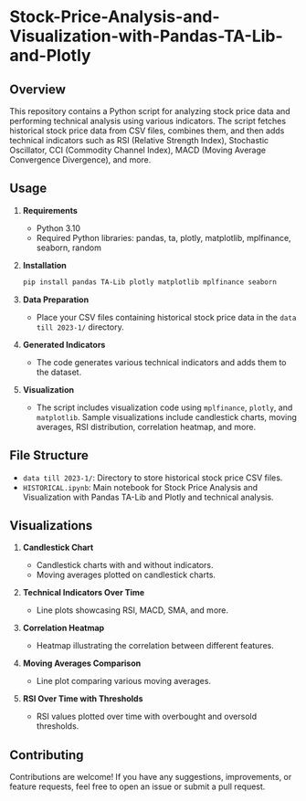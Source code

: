 # Stock-Price-Analysis-and-Visualization-with-Pandas-TA-Lib-and-Plotly

## Overview

This repository contains a Python script for analyzing stock price data and performing technical analysis using various indicators. The script fetches historical stock price data from CSV files, combines them, and then adds technical indicators such as RSI (Relative Strength Index), Stochastic Oscillator, CCI (Commodity Channel Index), MACD (Moving Average Convergence Divergence), and more.

## Usage

1. **Requirements**
   - Python 3.10
   - Required Python libraries: pandas, ta, plotly, matplotlib, mplfinance, seaborn, random

2. **Installation**
   ```bash
   pip install pandas TA-Lib plotly matplotlib mplfinance seaborn

3. **Data Preparation**
   - Place your CSV files containing historical stock price data in the `data till 2023-1/` directory.

4. **Generated Indicators**
   - The code generates various technical indicators and adds them to the dataset.

5. **Visualization**
   - The script includes visualization code using `mplfinance`, `plotly`, and `matplotlib`. Sample visualizations include candlestick charts, moving averages, RSI distribution, correlation heatmap, and more.
   
## File Structure

- `data till 2023-1/`: Directory to store historical stock price CSV files.
- `HISTORICAL.ipynb`: Main notebook for Stock Price Analysis and Visualization with Pandas TA-Lib and Plotly and technical analysis.

## Visualizations

1. **Candlestick Chart**
   - Candlestick charts with and without indicators.
   - Moving averages plotted on candlestick charts.

2. **Technical Indicators Over Time**
   - Line plots showcasing RSI, MACD, SMA, and more.

3. **Correlation Heatmap**
   - Heatmap illustrating the correlation between different features.

4. **Moving Averages Comparison**
   - Line plot comparing various moving averages.

5. **RSI Over Time with Thresholds**
   - RSI values plotted over time with overbought and oversold thresholds.
  
## Contributing

Contributions are welcome! If you have any suggestions, improvements, or feature requests, feel free to open an issue or submit a pull request.
